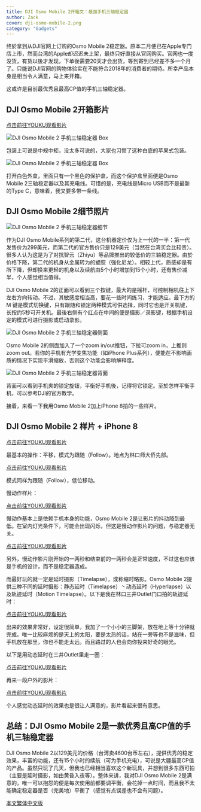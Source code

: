```yaml
---
title: DJI Osmo Mobile 2开箱文：最强手机三轴稳定器
author: Zack
cover: dji-osmo-mobile-2.png
category: "Gadgets"
---
```

终於拿到从DJI官网上订购的Osmo Mobile 2稳定器。原本二月便已在Apple专门店上市，然而台湾的Apple却迟迟未上架，最终只好直接从官网购买。官网也一度没货，有货以後才发现，下单後需要20天才会出货，等到寄到已经差不多一个月了。只能说DJI官网的购物体验实在不能符合2018年的消费者的期待。所幸产品本身是相当令人满意，马上来开箱。

这或许是目前最优秀且最高CP值的手机三轴稳定器。

## DJI Osmo Mobile 2开箱影片

[点击前往YOUKU观看影片](http://v.youku.com/v_show/id_XMzUxMTE4MTM3Mg==.html)

![DJI Osmo Mobile 2 手机三轴稳定器 Box](dji-osmo-mobile-2-gimbal.jpg)

包装上可说是中规中矩，没太多可说的，大家也习惯了这种白底的苹果式包装。


![DJI Osmo Mobile 2 手机三轴稳定器 Box](osmo-mobile-2-gimbal-box.png)

打开白色外盒，里面只有一个黑色的保护盒，而这个保护盒里面便是Osmo Mobile 2三轴稳定器以及其充电线。可惜的是，充电线是Micro USB而不是最新的Type C，意味着，我又要多带一条线。

## DJI Osmo Mobile 2细节照片

![DJI Osmo Mobile 2 手机三轴稳定器细节](dji-osmo-mobile-2-gimbal-front.jpg)

作为DJI Osmo Mobile系列的第二代，这台机器定价仅为上一代的一半：第一代发售价为299美元，而第二代的官方售价只是129美元（当然在台湾买会比较贵）。很多人认为这是为了对抗智云（Zhiyu）等品牌推出的较低价的三轴稳定器。由於价格下降，第二代的机身从金属转为的塑胶（强化尼龙）。相较上代，质感却是有所下降，但却换来更轻的机身以及续航由5个小时增加到15个小时，还有售价减半，个人感觉相当值得。

DJI Osmo Mobile 2的正面可以看到三个按键，最大的是摇杆，可控制相机往上下左右方向转动。不过，其敏感度相当高，要花一些时间练习，才能适应。最下方的 M 键是模式切换键，只有跟随和锁定两种模式可供选择，同时它也是开关机键，长按约5秒可开关机。最後右侧有个红点在中间的便是摄影／录影键，根据手机设定的模式可进行摄影或启动录影。

![DJI Osmo Mobile 2 手机三轴稳定器侧面](dji-osmo-mobile-2-gimbal-side.jpg)

Osmo Mobile 2的侧面加入了一个zoom in/out推钮，下拉可zoom in，上推则zoom out。若你的手机有光学变焦功能（如iPhone Plus系列），便能在不影响画质的情况下实现平滑缩放，否则这个功能会影响解释度。

![DJI Osmo Mobile 2 手机三轴稳定器背面](dji-osmo-mobile-2-gimbal-back.jpg)

背面可以看到手机夹的锁定旋钮，平衡好手机後，记得将它锁定。至於怎样平衡手机，可以参考DJI的官方教学。

接着，来看一下我用Osmo Mobile 2加上iPhone 8拍的一些样片。

## DJI Osmo Mobile 2 样片 + iPhone 8

[点击前往YOUKU观看影片](http://player.youku.com/embed/XMzUxMTE5MzA4OA==)

最基本的操作：平移，模式为跟随（Follow）。地点为林口师大侨先部。

[点击前往YOUKU观看影片](http://player.youku.com/embed/XMzUxMTIwMDYwMA==)

模式同样为跟随（Follow），低位移动。

慢动作样片：

[点击前往YOUKU观看影片](http://player.youku.com/embed/XMzUxMTIwMzI2OA==)

慢动作基本上是依赖手机本身的功能，Osmo Mobile 2是让影片的抖动降到最低。在室内灯光条件下，可能会出现闪烁，但这是慢动作影片的问题，与稳定器无关。

[点击前往YOUKU观看影片](http://player.youku.com/embed/XMzUxMTIxODgwNA==)

另外，慢动作影片刚开始的一两秒和结束前的一两秒会是正常速度，不过这也应该是手机的设计，而不是稳定器造成。

而最好玩的就一定是延时摄影（Timelapse），或称缩时略影。Osmo Mobile 2提供三种不同的延时摄影：静态延时（Timelapse）丶动态延时（Hyperlapse）以及轨迹延时（Motion Timelapse）。以下是我在林口三井Outlet门口拍的轨迹延时：

[点击前往YOUKU观看影片](http://player.youku.com/embed/XMzUxMTIyNDE1Ng==)

出来的效果非常好，设定很简单，我加了一个小小的三脚架，放在地上等十分钟就完成。唯一比较麻烦的是天上的太阳，要是太热的话，站在一旁等也不是滋味，但手机放在那里，你也不能走太远。而且路过的人也会向你投来好奇的眼光。

以下是用动态延时在三井Outlet里走一圈：

[点击前往YOUKU观看影片](http://player.youku.com/embed/XMzUxMTI1OTg2MA==)

再来一段户外的影片：

[点击前往YOUKU观看影片](http://player.youku.com/embed/XMzUxMTI1MDgzMg==)

个人感觉动态延时的效果也是很让人满意的，影片看起来很有意思。

## 总结：DJI Osmo Mobile 2是一款优秀且高CP值的手机三轴稳定器

DJI Osmo Mobile 2以129美元的价格（台湾卖4600台币左右），提供优秀的稳定效果，丰富的功能，还有15个小时的续航（可为手机充电），可说是大疆最高CP值的产品。虽然只玩了几天，但我也已经相当喜欢这个新玩具，并想到很多东西可拍（主要是延时摄影，如由黄昏入夜等）。整体来讲，我对DJI Osmo Mobile 2是满意的，唯一可以抱怨的便是每次使用前都要调平衡，会花掉一点时间，而且我不太能确定稳定器是否（完美地）平衡了（感觉有点误差也不会有问题）。

[本文繁体中文版](https://nodejust.com/dji-osmo-mobile-2-gimbal-unbox/)
